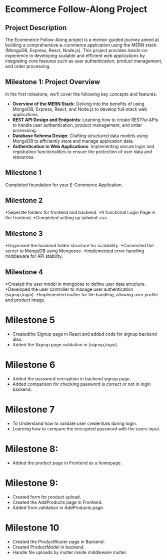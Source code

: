 # Ecommerce Follow-Along Project

## Project Description
The Ecommerce Follow-Along project is a mentor-guided journey aimed at building a comprehensive e-commerce application using the MERN stack (MongoDB, Express, React, Node.js). This project provides hands-on experience in developing scalable and efficient web applications by integrating core features such as user authentication, product management, and order processing.

## Milestone 1: Project Overview
In the first milestone, we'll cover the following key concepts and features:

- **Overview of the MERN Stack**: Delving into the benefits of using MongoDB, Express, React, and Node.js to develop full-stack web applications.
- **REST API Design and Endpoints**: Learning how to create RESTful APIs to handle user authentication, product management, and order processing.
- **Database Schema Design**: Crafting structured data models using MongoDB to efficiently store and manage application data.
- **Authentication in Web Applications**: Implementing secure login and registration functionalities to ensure the protection of user data and resources.

## Milestone 1
Completed foundation for your E-Commerce Application.

## Milestone 2
*Seperate folders for frontend and backend.
*A functional Login Page in the frontend.
*Completed setting up tailwind-css.

## Milestone 3
*Organised the backend folder structure for scalability.
*Connected the server to MongoDB using Mongoose.
*Implemented error-handling middleware for API stability.

## Milestone 4
*Created the user model in mongoose to define user data structure.
*Developed the user controller to manage user authentication (signup,login).
*Implemented multer for file handling, allowing user profile and product image.

# Milestone 5
* Createdthe Signup page in React and added code for signup backend also.
* Added the Signup page validation in (signup,login).

# Milestone 6
* Added the password encryption in backend signup page.
* Added comparison for checking password is correct or not in login backend.

# Milestone 7
* To Understand how to validate user credentials during login.
* Learning how to compare the encrypted password with the users input.

# Milestone 8:
* Added the product page in Frontend as a homepage.

# Milestone 9:
* Created form for product upload.
* Created the AddProducts page in Frontend.
* Added from validation in AddProducts page.

# Milestone 10
* Created the ProductRouter page in Backend.
* Created ProductModel in backend.
* Handle file uploads by multer inside middleware multer.


